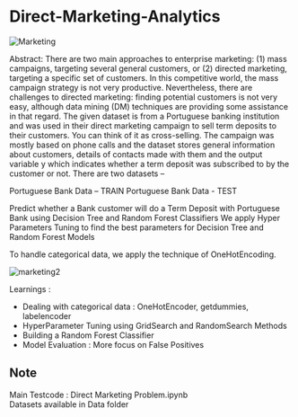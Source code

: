 # Direct-Marketing-Analytics

![Marketing](https://user-images.githubusercontent.com/112804900/195020727-06258d62-9b27-44de-8db3-561353932de0.png)

Abstract:
There are two main approaches to enterprise marketing: (1) mass campaigns, targeting several general customers, or (2) directed marketing, targeting a specific set of customers. In this competitive world, the mass campaign strategy is not very productive. Nevertheless, there are challenges to directed marketing: finding potential customers is not very easy, although data mining (DM) techniques are providing some assistance in that regard. The given dataset is from a Portuguese banking institution and was used in their direct marketing campaign to sell term deposits to their customers. You can think of it as cross-selling. The campaign was mostly based on phone calls and the dataset stores general information about customers, details of contacts made with them and the output variable y which indicates whether a term deposit was subscribed to by the customer or not. There are two datasets –

Portuguese Bank Data – TRAIN
Portuguese Bank Data - TEST

Predict whether a Bank customer will do a Term Deposit with Portuguese Bank using Decision Tree and Random Forest Classifiers
We apply Hyper Parameters Tuning to find the best parameters for Decision Tree and Random Forest Models

To handle categorical data, we apply the technique of OneHotEncoding. 

![marketing2](https://user-images.githubusercontent.com/112804900/195020752-640171ac-111c-46d0-a3c5-d0fcfda0fce2.png)

Learnings : <br>
- Dealing with categorical data : OneHotEncoder, getdummies, labelencoder
- HyperParameter Tuning using GridSearch and RandomSearch Methods
- Building a Random Forest Classifier
- Model Evaluation : More focus on False Positives


## Note
Main Testcode : Direct Marketing Problem.ipynb <br>
Datasets available in Data folder <br>
